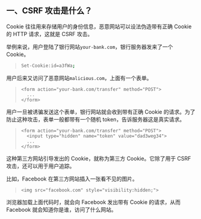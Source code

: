 ## 一、CSRF 攻击是什么？

Cookie 往往用来存储用户的身份信息，恶意网站可以设法伪造带有正确 Cookie 的 HTTP 请求，这就是 CSRF 攻击。

举例来说，用户登陆了银行网站`your-bank.com`，银行服务器发来了一个 Cookie。

> ```bash
> Set-Cookie:id=a3fWa;
> ```

用户后来又访问了恶意网站`malicious.com`，上面有一个表单。

> ```markup
> <form action="your-bank.com/transfer" method="POST">
>   ...
> </form>
> ```

用户一旦被诱骗发送这个表单，银行网站就会收到带有正确 Cookie 的请求。为了防止这种攻击，表单一般都带有一个随机 token，告诉服务器这是真实请求。

> ```markup
> <form action="your-bank.com/transfer" method="POST">
>   <input type="hidden" name="token" value="dad3weg34">
>   ...
> </form>
> ```

这种第三方网站引导发出的 Cookie，就称为第三方 Cookie。它除了用于 CSRF 攻击，还可以用于用户追踪。

比如，Facebook 在第三方网站插入一张看不见的图片。

> ```markup
> <img src="facebook.com" style="visibility:hidden;">
> ```

浏览器加载上面代码时，就会向 Facebook 发出带有 Cookie 的请求，从而 Facebook 就会知道你是谁，访问了什么网站。